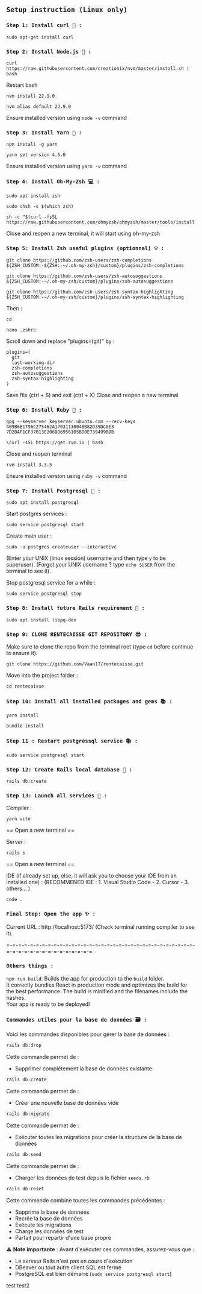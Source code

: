 ## `Setup instruction (Linux only)`


### `Step 1: Install curl 💾 :`
```
sudo apt-get install curl
```

### `Step 2: Install Node.js 💾 :`
```
curl https://raw.githubusercontent.com/creationix/nvm/master/install.sh | bash
```
Restart bash
```
nvm install 22.9.0
```
```
nvm alias default 22.9.0
```

Ensure installed version using `node -v` command

### `Step 3: Install Yarn 💾 :`
```
npm install -g yarn
```
```
yarn set version 4.5.0
```

Ensure installed version using `yarn -v` command

### `Step 4: Install Oh-My-Zsh 💻 :`
```
sudo apt install zsh
```
```
sudo chsh -s $(which zsh)
```
```
sh -c "$(curl -fsSL https://raw.githubusercontent.com/ohmyzsh/ohmyzsh/master/tools/install.sh)"
```

Close and reopen a new terminal, it will start using oh-my-zsh

### `Step 5: Install Zsh useful plugins (optionnal) 💡 :`
```
git clone https://github.com/zsh-users/zsh-completions ${ZSH_CUSTOM:-${ZSH:-~/.oh-my-zsh}/custom}/plugins/zsh-completions
```
```
git clone https://github.com/zsh-users/zsh-autosuggestions ${ZSH_CUSTOM:-~/.oh-my-zsh/custom}/plugins/zsh-autosuggestions
```
```
git clone https://github.com/zsh-users/zsh-syntax-highlighting ${ZSH_CUSTOM:-~/.oh-my-zsh/custom}/plugins/zsh-syntax-highlighting
```

Then :

```
cd
```
```
nano .zshrc
```

Scroll down and replace "plugins=(git)" by :

```
plugins=(
  git
  last-working-dir
  zsh-completions
  zsh-autosuggestions
  zsh-syntax-highlighting
)
```

Save file (ctrl + S) and exit (ctrl + X)
Close and reopen a new terminal

### `Step 6: Install Ruby 💎 :`
```
gpg --keyserver keyserver.ubuntu.com --recv-keys 409B6B1796C275462A1703113804BB82D39DC0E3 7D2BAF1CF37B13E2069D6956105BD0E739499BDB
```
```
\curl -sSL https://get.rvm.io | bash
```

Close and reopen terminal

```
rvm install 3.3.5
```

Ensure installed version using ```ruby -v``` command


### `Step 7: Install Postgresql 🐘 :`
```
sudo apt install postgresql
```

Start postgres services :
```
sudo service postgresql start
```

Create main user :
```
sudo -u postgres createuser --interactive
```
(Enter your UNIX (linux session) username and then type `y` to be superuser).
(Forgot your UNIX username ? type `echo $USER` from the terminal to see it).

Stop postgresql service for a while :
```
sudo service postgresql stop
```

### `Step 8: Install future Rails requirement 💎 :`
```
sudo apt install libpq-dev
```

### `Step 9: CLONE RENTECAISSE GIT REPOSITORY 😎 :`
Make sure to clone the repo from the terminal root (type `cd` before continue to ensure it).
```
git clone https://github.com/Vaan17/rentecaisse.git
```

Move into the project folder :
```
cd rentecaisse
```

### `Step 10: Install all installed packages and gems 📚 :`
```
yarn install
```
```
bundle install
```
### `Step 11 : Restart postgressql service 📚 :`
```
sudo service postgresql start
```


### `Step 12: Create Rails local database 💾 :`
```
rails db:create
```

### `Step 13: Launch all services 🌠 :`

Compiler :
```
yarn vite
```

== Open a new terminal ==

Server :
```
rails s
```

== Open a new terminal ==

IDE (if already set up, else, it will ask you to choose your IDE from an installed one) :
(RECOMMENED IDE : 1. Visual Studio Code - 2. Cursor - 3. others... )
```
code .
```

### `Final Step: Open the app ✨ :`

Current URL : http://localhost:5173/ (Check terminal running compiler to see it).

=-=-=-=-=-=-=-=-=-=-=-=-=-=-=-=-=-=-=-=-=-=-=-=-=-=-=-=-=-=-=-=-=-=-=-=-=-=-=-=-=-=-=-=-=-=-=

### `Others things :`
`npm run build`: Builds the app for production to the `build` folder.\
It correctly bundles React in production mode and optimizes the build for the best performance.
The build is minified and the filenames include the hashes.\
Your app is ready to be deployed!

### `Commandes utiles pour la base de données 🗃️ :`

Voici les commandes disponibles pour gérer la base de données :

```bash
rails db:drop
```
Cette commande permet de :
- Supprimer complètement la base de données existante

```bash
rails db:create
```
Cette commande permet de :
- Créer une nouvelle base de données vide

```bash
rails db:migrate
```
Cette commande permet de :
- Exécuter toutes les migrations pour créer la structure de la base de données

```bash
rails db:seed
```
Cette commande permet de :
- Charger les données de test depuis le fichier `seeds.rb`

```bash
rails db:reset
```
Cette commande combine toutes les commandes précédentes :
- Supprime la base de données
- Recrée la base de données
- Exécute les migrations
- Charge les données de test
- Parfait pour repartir d'une base propre

⚠️ **Note importante** : Avant d'exécuter ces commandes, assurez-vous que :
- Le serveur Rails n'est pas en cours d'exécution
- DBeaver ou tout autre client SQL est fermé
- PostgreSQL est bien démarré (`sudo service postgresql start`)

test test2